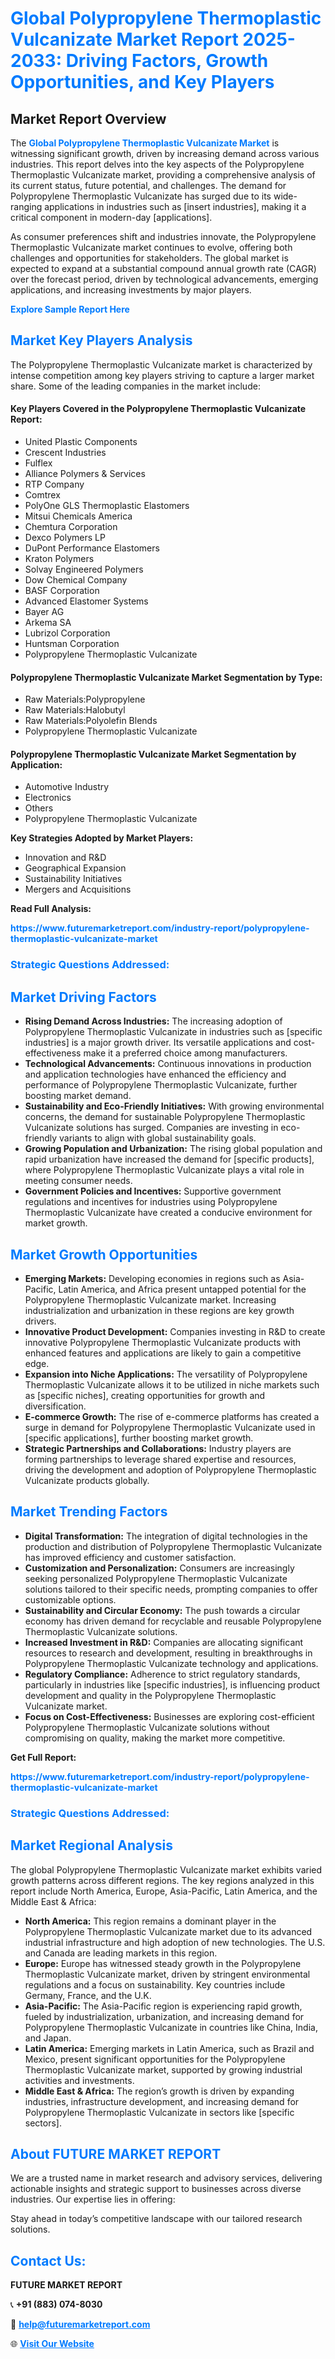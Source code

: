<h1 style="color: #007BFF;">Global Polypropylene Thermoplastic Vulcanizate Market Report 2025-2033: Driving Factors, Growth Opportunities, and Key Players</h1>

<section id="overview">
<h2>Market Report Overview</h2>
<p>The <a href="https://www.futuremarketreport.com/industry-report/polypropylene-thermoplastic-vulcanizate-market" style="color: #007BFF; text-decoration: none;"><strong>Global Polypropylene Thermoplastic Vulcanizate Market</strong></a> is witnessing significant growth, driven by increasing demand across various industries. This report delves into the key aspects of the Polypropylene Thermoplastic Vulcanizate market, providing a comprehensive analysis of its current status, future potential, and challenges. The demand for Polypropylene Thermoplastic Vulcanizate has surged due to its wide-ranging applications in industries such as [insert industries], making it a critical component in modern-day [applications].</p>
<p>As consumer preferences shift and industries innovate, the Polypropylene Thermoplastic Vulcanizate market continues to evolve, offering both challenges and opportunities for stakeholders. The global market is expected to expand at a substantial compound annual growth rate (CAGR) over the forecast period, driven by technological advancements, emerging applications, and increasing investments by major players.</p>
</section>

<section id="overview">
<p><a href="https://www.futuremarketreport.com/request-sample/reportId=99179" style="color: #007BFF; text-decoration: none;"><strong>Explore Sample Report Here</strong></a></p>
</section>

<section id="key-players">
<h2 style="color: #007BFF;">Market Key Players Analysis</h2>
<p>The Polypropylene Thermoplastic Vulcanizate market is characterized by intense competition among key players striving to capture a larger market share. Some of the leading companies in the market include:</p>
<h4>Key Players Covered in the Polypropylene Thermoplastic Vulcanizate Report:</h4>
<ul><li>United Plastic Components</li><li>Crescent Industries</li><li>Fulflex</li><li>Alliance Polymers &amp; Services</li><li>RTP Company</li><li>Comtrex</li><li>PolyOne GLS Thermoplastic Elastomers</li><li>Mitsui Chemicals America</li><li>Chemtura Corporation</li><li>Dexco Polymers LP</li><li>DuPont Performance Elastomers</li><li>Kraton Polymers</li><li>Solvay Engineered Polymers</li><li>Dow Chemical Company</li><li>BASF Corporation</li><li>Advanced Elastomer Systems</li><li>Bayer AG</li><li>Arkema SA</li><li>Lubrizol Corporation</li><li>Huntsman Corporation</li><li>Polypropylene Thermoplastic Vulcanizate</li></ul>
<h4>Polypropylene Thermoplastic Vulcanizate Market Segmentation by Type:</h4>
<ul><li>Raw Materials:Polypropylene</li><li>Raw Materials:Halobutyl</li><li>Raw Materials:Polyolefin Blends</li><li>Polypropylene Thermoplastic Vulcanizate</li></ul>

<h4>Polypropylene Thermoplastic Vulcanizate Market Segmentation by Application:</h4>
<ul><li>Automotive Industry</li><li>Electronics</li><li>Others</li><li>Polypropylene Thermoplastic Vulcanizate</li></ul>
<p><strong>Key Strategies Adopted by Market Players:</strong></p>
<ul>
<li>Innovation and R&D</li>
<li>Geographical Expansion</li>
<li>Sustainability Initiatives</li>
<li>Mergers and Acquisitions</li>
</ul>
</section>

<section>
<p><strong>Read Full Analysis: </strong></p><a href="https://www.futuremarketreport.com/industry-report/polypropylene-thermoplastic-vulcanizate-market" style="color: #007BFF; text-decoration: none;"><strong>https://www.futuremarketreport.com/industry-report/polypropylene-thermoplastic-vulcanizate-market</strong></a>
<h3 style="color: #007BFF;">Strategic Questions Addressed:</h3>
</section>

<section id="driving-factors">
<h2 style="color: #007BFF;">Market Driving Factors</h2>
<ul>
<li><strong>Rising Demand Across Industries:</strong> The increasing adoption of Polypropylene Thermoplastic Vulcanizate in industries such as [specific industries] is a major growth driver. Its versatile applications and cost-effectiveness make it a preferred choice among manufacturers.</li>
<li><strong>Technological Advancements:</strong> Continuous innovations in production and application technologies have enhanced the efficiency and performance of Polypropylene Thermoplastic Vulcanizate, further boosting market demand.</li>
<li><strong>Sustainability and Eco-Friendly Initiatives:</strong> With growing environmental concerns, the demand for sustainable Polypropylene Thermoplastic Vulcanizate solutions has surged. Companies are investing in eco-friendly variants to align with global sustainability goals.</li>
<li><strong>Growing Population and Urbanization:</strong> The rising global population and rapid urbanization have increased the demand for [specific products], where Polypropylene Thermoplastic Vulcanizate plays a vital role in meeting consumer needs.</li>
<li><strong>Government Policies and Incentives:</strong> Supportive government regulations and incentives for industries using Polypropylene Thermoplastic Vulcanizate have created a conducive environment for market growth.</li>
</ul>
</section>

<section id="growth-opportunities">
<h2 style="color: #007BFF;">Market Growth Opportunities</h2>
<ul>
<li><strong>Emerging Markets:</strong> Developing economies in regions such as Asia-Pacific, Latin America, and Africa present untapped potential for the Polypropylene Thermoplastic Vulcanizate market. Increasing industrialization and urbanization in these regions are key growth drivers.</li>
<li><strong>Innovative Product Development:</strong> Companies investing in R&D to create innovative Polypropylene Thermoplastic Vulcanizate products with enhanced features and applications are likely to gain a competitive edge.</li>
<li><strong>Expansion into Niche Applications:</strong> The versatility of Polypropylene Thermoplastic Vulcanizate allows it to be utilized in niche markets such as [specific niches], creating opportunities for growth and diversification.</li>
<li><strong>E-commerce Growth:</strong> The rise of e-commerce platforms has created a surge in demand for Polypropylene Thermoplastic Vulcanizate used in [specific applications], further boosting market growth.</li>
<li><strong>Strategic Partnerships and Collaborations:</strong> Industry players are forming partnerships to leverage shared expertise and resources, driving the development and adoption of Polypropylene Thermoplastic Vulcanizate products globally.</li>
</ul>
</section>

<section id="trending-factors">
<h2 style="color: #007BFF;">Market Trending Factors</h2>
<ul>
<li><strong>Digital Transformation:</strong> The integration of digital technologies in the production and distribution of Polypropylene Thermoplastic Vulcanizate has improved efficiency and customer satisfaction.</li>
<li><strong>Customization and Personalization:</strong> Consumers are increasingly seeking personalized Polypropylene Thermoplastic Vulcanizate solutions tailored to their specific needs, prompting companies to offer customizable options.</li>
<li><strong>Sustainability and Circular Economy:</strong> The push towards a circular economy has driven demand for recyclable and reusable Polypropylene Thermoplastic Vulcanizate solutions.</li>
<li><strong>Increased Investment in R&D:</strong> Companies are allocating significant resources to research and development, resulting in breakthroughs in Polypropylene Thermoplastic Vulcanizate technology and applications.</li>
<li><strong>Regulatory Compliance:</strong> Adherence to strict regulatory standards, particularly in industries like [specific industries], is influencing product development and quality in the Polypropylene Thermoplastic Vulcanizate market.</li>
<li><strong>Focus on Cost-Effectiveness:</strong> Businesses are exploring cost-efficient Polypropylene Thermoplastic Vulcanizate solutions without compromising on quality, making the market more competitive.</li>
</ul>
</section>

<section>
<p><strong>Get Full Report: </strong></p><a href="https://www.futuremarketreport.com/industry-report/polypropylene-thermoplastic-vulcanizate-market" style="color: #007BFF; text-decoration: none;"><strong>https://www.futuremarketreport.com/industry-report/polypropylene-thermoplastic-vulcanizate-market</strong></a>
<h3 style="color: #007BFF;">Strategic Questions Addressed:</h3>
</section>


<section id="regional-analysis">
<h2 style="color: #007BFF;">Market Regional Analysis</h2>
<p>The global Polypropylene Thermoplastic Vulcanizate market exhibits varied growth patterns across different regions. The key regions analyzed in this report include North America, Europe, Asia-Pacific, Latin America, and the Middle East & Africa:</p>
<ul>
<li><strong>North America:</strong> This region remains a dominant player in the Polypropylene Thermoplastic Vulcanizate market due to its advanced industrial infrastructure and high adoption of new technologies. The U.S. and Canada are leading markets in this region.</li>
<li><strong>Europe:</strong> Europe has witnessed steady growth in the Polypropylene Thermoplastic Vulcanizate market, driven by stringent environmental regulations and a focus on sustainability. Key countries include Germany, France, and the U.K.</li>
<li><strong>Asia-Pacific:</strong> The Asia-Pacific region is experiencing rapid growth, fueled by industrialization, urbanization, and increasing demand for Polypropylene Thermoplastic Vulcanizate in countries like China, India, and Japan.</li>
<li><strong>Latin America:</strong> Emerging markets in Latin America, such as Brazil and Mexico, present significant opportunities for the Polypropylene Thermoplastic Vulcanizate market, supported by growing industrial activities and investments.</li>
<li><strong>Middle East & Africa:</strong> The region’s growth is driven by expanding industries, infrastructure development, and increasing demand for Polypropylene Thermoplastic Vulcanizate in sectors like [specific sectors].</li>
</ul>
</section>

<footer>
<h2 style="color: #007BFF;">About FUTURE MARKET REPORT</h2>
<p>We are a trusted name in market research and advisory services, delivering actionable insights and strategic support to businesses across diverse industries. Our expertise lies in offering:</p>

<p>Stay ahead in today’s competitive landscape with our tailored research solutions.</p>

<h2 style="color: #007BFF;">Contact Us:</h2>
<p><strong>FUTURE MARKET REPORT</strong></p>
<p>📞 <strong>+91 (883) 074-8030</strong></p>
<p>📧 <strong><a href="mailto:help@futuremarketreport.com" style="color: #007BFF;">help@futuremarketreport.com</a></strong></p>
<p>🌐 <strong><a href="https://www.futuremarketreport.com/" style="color: #007BFF;">Visit Our Website</a></strong></p>
</footer>
